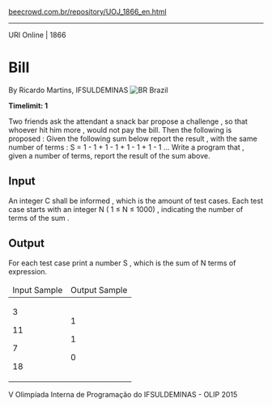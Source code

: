 <p><a href="https://www.beecrowd.com.br/repository/UOJ_1866_en.html">beecrowd.com.br/repository/UOJ_1866_en.html</a></p><hr>
<div>
  <span>URI Online | 1866</span>
  <h1>Bill</h1>
  <div>
    <p>By Ricardo Martins, IFSULDEMINAS <img src="https://resources.beecrowd.com.br/gallery/images/flags/br.gif" alt="BR"> Brazil</p>
  </div>
  <strong>Timelimit: 1</strong>
</div>
<div>
<div>
  <p>Two friends ask the attendant a snack bar propose a challenge , so that whoever hit him more , would not pay the bill. Then the following is proposed : Given the following sum below report the result , with the same number of terms : S = 1 - 1 + 1 - 1 + 1 - 1 + 1 - 1 ... Write a program that , given a number of terms, report the result of the sum above.</p>
</div>
<h2>Input</h2>
<div>
  <p>An integer C shall be informed , which is the amount of test cases. Each test case starts with an integer N ( 1 ≤ N ≤ 1000) , indicating the number of terms of the sum .</p>
</div>
<h2>Output</h2>
<div>
  <p>For each test case print a number S , which is the sum of N terms of expression.</p>
</div>
<div></div>
<table>
  <thead>
    <tr>
      <td>Input Sample</td>
      <td>Output Sample</td>
    </tr>
  </thead>
  <tbody>
    <tr>
      <td>
        <p>3</p>
        <p>11</p>
        <p>7</p>
        <p>18</p>
      </td>
      <td>
        <p>1</p>
        <p>1</p>
        <p>0</p>
      </td>
    </tr>
  </tbody>
</table>
<div></div>
  <p>
  V Olimpíada Interna de Programação do IFSULDEMINAS - OLIP 2015</p>
</div>